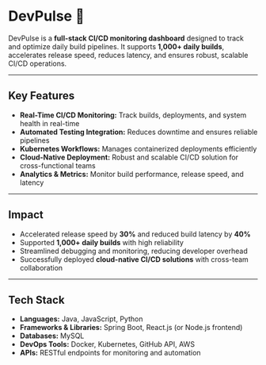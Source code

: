 # DevPulse 🚀
DevPulse is a **full-stack CI/CD monitoring dashboard** designed to track and optimize daily build pipelines. It supports **1,000+ daily builds**, accelerates release speed, reduces latency, and ensures robust, scalable CI/CD operations.

---

## Key Features
- **Real-Time CI/CD Monitoring:** Track builds, deployments, and system health in real-time  
- **Automated Testing Integration:** Reduces downtime and ensures reliable pipelines  
- **Kubernetes Workflows:** Manages containerized deployments efficiently  
- **Cloud-Native Deployment:** Robust and scalable CI/CD solution for cross-functional teams  
- **Analytics & Metrics:** Monitor build performance, release speed, and latency  

---

## Impact
- Accelerated release speed by **30%** and reduced build latency by **40%**  
- Supported **1,000+ daily builds** with high reliability  
- Streamlined debugging and monitoring, reducing developer overhead  
- Successfully deployed **cloud-native CI/CD solutions** with cross-team collaboration  

---

## Tech Stack
- **Languages:** Java, JavaScript, Python  
- **Frameworks & Libraries:** Spring Boot, React.js (or Node.js frontend)  
- **Databases:** MySQL  
- **DevOps Tools:** Docker, Kubernetes, GitHub API, AWS  
- **APIs:** RESTful endpoints for monitoring and automation  

